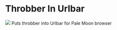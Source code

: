 # Throbber In Urlbar

<img src="https://github.com/srazzano/Images/blob/master/throbber.png"/>
Puts throbber into Urlbar for Pale Moon browser
